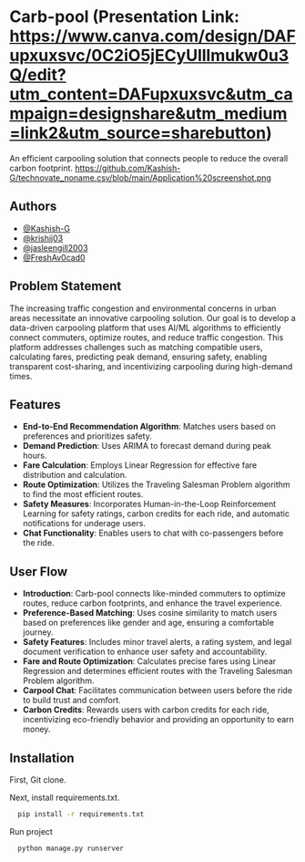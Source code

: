 
# Carb-pool (Presentation Link: https://www.canva.com/design/DAFupxuxsvc/0C2iO5jECyUlllmukw0u3Q/edit?utm_content=DAFupxuxsvc&utm_campaign=designshare&utm_medium=link2&utm_source=sharebutton)
An efficient carpooling solution that connects people to reduce the overall carbon footprint.
https://github.com/Kashish-G/technovate_noname.csv/blob/main/Application%20screenshot.png

## Authors
- [@Kashish-G](https://github.com/Kashish-G)
- [@krishij03](https://github.com/krishij03)
- [@jasleengill2003](https://github.com/jasleengill2003)
- [@FreshAv0cad0](https://github.com/FreshAv0cad0)

## Problem Statement
The increasing traffic congestion and environmental concerns in urban areas necessitate an innovative carpooling solution. Our goal is to develop a data-driven carpooling platform that uses AI/ML algorithms to efficiently connect commuters, optimize routes, and reduce traffic congestion. This platform addresses challenges such as matching compatible users, calculating fares, predicting peak demand, ensuring safety, enabling transparent cost-sharing, and incentivizing carpooling during high-demand times.

## Features
- **End-to-End Recommendation Algorithm**: Matches users based on preferences and prioritizes safety.
- **Demand Prediction**: Uses ARIMA to forecast demand during peak hours.
- **Fare Calculation**: Employs Linear Regression for effective fare distribution and calculation.
- **Route Optimization**: Utilizes the Traveling Salesman Problem algorithm to find the most efficient routes.
- **Safety Measures**: Incorporates Human-in-the-Loop Reinforcement Learning for safety ratings, carbon credits for each ride, and automatic notifications for underage users.
- **Chat Functionality**: Enables users to chat with co-passengers before the ride.

## User Flow
- **Introduction**: Carb-pool connects like-minded commuters to optimize routes, reduce carbon footprints, and enhance the travel experience.
- **Preference-Based Matching**: Uses cosine similarity to match users based on preferences like gender and age, ensuring a comfortable journey.
- **Safety Features**: Includes minor travel alerts, a rating system, and legal document verification to enhance user safety and accountability.
- **Fare and Route Optimization**: Calculates precise fares using Linear Regression and determines efficient routes with the Traveling Salesman Problem algorithm.
- **Carpool Chat**: Facilitates communication between users before the ride to build trust and comfort.
- **Carbon Credits**: Rewards users with carbon credits for each ride, incentivizing eco-friendly behavior and providing an opportunity to earn money.

## Installation

First, Git clone.

Next, install requirements.txt.

```bash
  pip install -r requirements.txt
```
Run project
```bash
  python manage.py runserver
```


